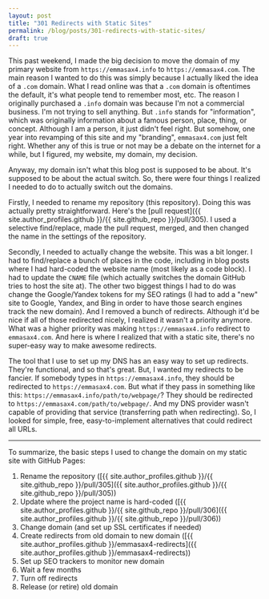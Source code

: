 ```yaml
---
layout: post
title: "301 Redirects with Static Sites"
permalink: /blog/posts/301-redirects-with-static-sites/
draft: true
---
```


This past weekend, I made the big decision to move the domain of my primary website from `https://emmasax4.info` to `https://emmasax4.com`. The main reason I wanted to do this was simply because I actually liked the idea of a `.com` domain. What I read online was that a `.com` domain is oftentimes the default, it's what people tend to remember most, etc. The reason I originally purchased a `.info` domain was because I'm not a commercial business. I'm not trying to sell anything. But `.info` stands for "information", which was originally information about a famous person, place, thing, or concept. Although I am a person, it just didn't feel right. But somehow, one year into revamping of this site and my "branding", `emmasax4.com` just felt right. Whether any of this is true or not may be a debate on the internet for a while, but I figured, my website, my domain, my decision.

Anyway, my domain isn't what this blog post is supposed to be about. It's supposed to be about the actual switch. So, there were four things I realized I needed to do to actually switch out the domains.

Firstly, I needed to rename my repository (this repository). Doing this was actually pretty straightforward. Here's the [pull request]({{ site.author_profiles.github }}/{{ site.github_repo }}/pull/305). I used a selective find/replace, made the pull request, merged, and then changed the name in the settings of the repository.

Secondly, I needed to actually change the website. This was a bit longer. I had to find/replace a bunch of places in the code, including in blog posts where I had hard-coded the website name (most likely as a code block). I had to update the `CNAME` file (which actually switches the domain GitHub tries to host the site at). The other two biggest things I had to do was change the Google/Yandex tokens for my SEO ratings (I had to add a "new" site to Google, Yandex, and Bing in order to have those search engines track the new domain). And I removed a bunch of redirects. Although it'd be nice if all of those redirected nicely, I realized it wasn't a priority anymore. What was a higher priority was making `https://emmasax4.info` redirect to `emmasax4.com`. And here is where I realized that with a static site, there's no super-easy way to make awesome redirects.

The tool that I use to set up my DNS has an easy way to set up redirects. They're functional, and so that's great. But, I wanted my redirects to be fancier. If somebody types in `https://emmasax4.info`, they should be redirected to `https://emmasax4.com`. But what if they pass in something like this: `https://emmasax4.info/path/to/webpage/`? They should be redirected to `https://emmasax4.com/path/to/webpage/`. And my DNS provider wasn't capable of providing that service (transferring path when redirecting). So, I looked for simple, free, easy-to-implement alternatives that could redirect all URLs.

---

To summarize, the basic steps I used to change the domain on my static site with GitHub Pages:

1. Rename the repository ([{{ site.author_profiles.github }}/{{ site.github_repo }}/pull/305]({{ site.author_profiles.github }}/{{ site.github_repo }}/pull/305))
2. Update where the project name is hard-coded ([{{ site.author_profiles.github }}/{{ site.github_repo }}/pull/306]({{ site.author_profiles.github }}/{{ site.github_repo }}/pull/306))
3. Change domain (and set up SSL certificates if needed)
4. Create redirects from old domain to new domain ([{{ site.author_profiles.github }}/emmasax4-redirects]({{ site.author_profiles.github }}/emmasax4-redirects))
5. Set up SEO trackers to monitor new domain
6. Wait a few months
7. Turn off redirects
8. Release (or retire) old domain
